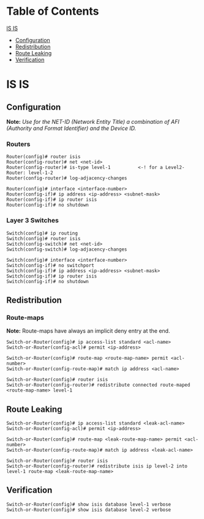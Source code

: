 # Table of Contents

[IS IS](#is-is)
* [Configuration](#configuration)
* [Redistribution](#redistribution)
* [Route Leaking](#route-leaking)
* [Verification](#verification)



# IS IS
## Configuration
**Note:** _Use for the NET-ID (Network Entity Title) a combination of AFI (Authority and Format Identifier) and the Device ID._
### Routers
```
Router(config)# router isis
Router(config-router)# net <net-id>
Router(config-router)# is-type level-1          <-! for a Level2-Router: level-1-2
Router(config-router)# log-adjacency-changes

Router(config)# interface <interface-number>
Router(config-if)# ip address <ip-address> <subnet-mask>
Router(config-if)# ip router isis
Router(config-if)# no shutdown
```

### Layer 3 Switches
```
Switch(config)# ip routing
Switch(config)# router isis
Switch(config-switch)# net <net-id>
Switch(config-switch)# log-adjacency-changes

Switch(config)# interface <interface-number>
Switch(config-if)# no switchport
Switch(config-if)# ip address <ip-address> <subnet-mask>
Switch(config-if)# ip router isis
Switch(config-if)# no shutdown
```

## Redistribution
### Route-maps
**Note:** Route-maps have always an implicit deny entry at the end.
```
Switch-or-Router(config)# ip access-list standard <acl-name>
Switch-or-Router(config-acl)# permit <ip-address>

Switch-or-Router(config)# route-map <route-map-name> permit <acl-number>
Switch-or-Router(config-route-map)# match ip address <acl-name>

Switch-or-Router(config)# router isis
Switch-or-Router(config-router)# redistribute connected route-maped <route-map-name> level-1
```

## Route Leaking
```
Switch-or-Router(config)# ip access-list standard <leak-acl-name>
Switch-or-Router(config-acl)# permit <ip-address>

Switch-or-Router(config)# route-map <leak-route-map-name> permit <acl-number>
Switch-or-Router(config-route-map)# match ip address <leak-acl-name>

Switch-or-Router(config)# router isis
Switch-or-Router(config-router)# redistribute isis ip level-2 into level-1 route-map <leak-route-map-name>
````

## Verification
```
Switch-or-Router(config)# show isis database level-1 verbose
Switch-or-Router(config)# show isis database level-2 verbose
```